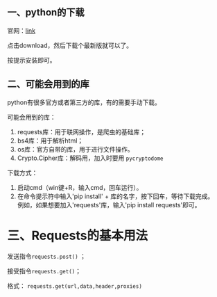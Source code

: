 ## 一、python的下载

官网：[link](www.python.org)

点击download，然后下载个最新版就可以了。

按提示安装即可。

## 二、可能会用到的库

python有很多官方或者第三方的库，有的需要手动下载。

可能会用到的库：

1. requests库：用于联网操作，是爬虫的基础库；
2. bs4库：用于解析html；
3. os库：官方自带的库，用于进行文件操作。
4. Crypto.Cipher库：解码用，加入时要用 `pycryptodome`

下载方式：

1. 启动cmd（win键+R，输入cmd，回车运行）。
2. 在命令提示符中输入'pip install' + 库的名字，按下回车，等待下载完成。  
   例如，如果想要加入'requests'库，输入'pip install requests'即可。

# 三、Requests的基本用法

发送指令`requests.post()` ；

接受指令`requests.get()`；

格式： `requests.get(url,data,header,proxies)`
